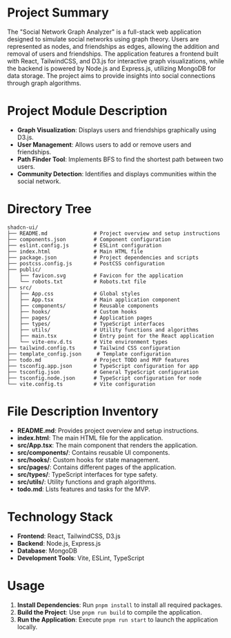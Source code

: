 # Project Summary
The "Social Network Graph Analyzer" is a full-stack web application designed to simulate social networks using graph theory. Users are represented as nodes, and friendships as edges, allowing the addition and removal of users and friendships. The application features a frontend built with React, TailwindCSS, and D3.js for interactive graph visualizations, while the backend is powered by Node.js and Express.js, utilizing MongoDB for data storage. The project aims to provide insights into social connections through graph algorithms.

# Project Module Description
- **Graph Visualization**: Displays users and friendships graphically using D3.js.
- **User Management**: Allows users to add or remove users and friendships.
- **Path Finder Tool**: Implements BFS to find the shortest path between two users.
- **Community Detection**: Identifies and displays communities within the social network.

# Directory Tree
```
shadcn-ui/
├── README.md               # Project overview and setup instructions
├── components.json         # Component configuration
├── eslint.config.js        # ESLint configuration
├── index.html              # Main HTML file
├── package.json            # Project dependencies and scripts
├── postcss.config.js       # PostCSS configuration
├── public/
│   ├── favicon.svg         # Favicon for the application
│   └── robots.txt          # Robots.txt file
├── src/
│   ├── App.css             # Global styles
│   ├── App.tsx             # Main application component
│   ├── components/         # Reusable components
│   ├── hooks/              # Custom hooks
│   ├── pages/              # Application pages
│   ├── types/              # TypeScript interfaces
│   ├── utils/              # Utility functions and algorithms
│   ├── main.tsx            # Entry point for the React application
│   └── vite-env.d.ts       # Vite environment types
├── tailwind.config.ts      # Tailwind CSS configuration
├── template_config.json     # Template configuration
├── todo.md                 # Project TODO and MVP features
├── tsconfig.app.json       # TypeScript configuration for app
├── tsconfig.json           # General TypeScript configuration
├── tsconfig.node.json      # TypeScript configuration for node
└── vite.config.ts          # Vite configuration
```

# File Description Inventory
- **README.md**: Provides project overview and setup instructions.
- **index.html**: The main HTML file for the application.
- **src/App.tsx**: The main component that renders the application.
- **src/components/**: Contains reusable UI components.
- **src/hooks/**: Custom hooks for state management.
- **src/pages/**: Contains different pages of the application.
- **src/types/**: TypeScript interfaces for type safety.
- **src/utils/**: Utility functions and graph algorithms.
- **todo.md**: Lists features and tasks for the MVP.

# Technology Stack
- **Frontend**: React, TailwindCSS, D3.js
- **Backend**: Node.js, Express.js
- **Database**: MongoDB
- **Development Tools**: Vite, ESLint, TypeScript

# Usage
1. **Install Dependencies**: Run `pnpm install` to install all required packages.
2. **Build the Project**: Use `pnpm run build` to compile the application.
3. **Run the Application**: Execute `pnpm run start` to launch the application locally.
